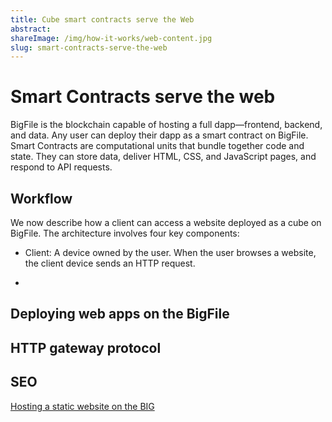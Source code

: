 ```yaml
---
title: Cube smart contracts serve the Web
abstract:
shareImage: /img/how-it-works/web-content.jpg
slug: smart-contracts-serve-the-web
---
```


# Smart Contracts serve the web

BigFile is the blockchain capable of hosting a full dapp—frontend, backend, and data. Any user can deploy their dapp as a smart contract on BigFile. Smart Contracts are computational units that bundle together code and state. They can store data, deliver HTML, CSS, and JavaScript pages, and respond to API requests. 

## Workflow

We now describe how a client can access a website deployed as a cube on BigFile. The architecture involves four key components:

- Client: A device owned by the user. When the user browses a website, the client device sends an HTTP request.

- 


## Deploying web apps on the BigFile


## HTTP gateway protocol


## SEO



[Hosting a static website on the BIG](/docs/current/samples/host-a-website/)